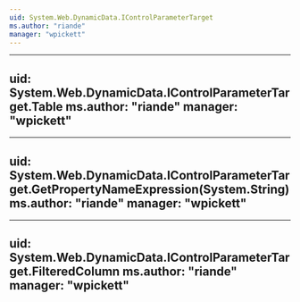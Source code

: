 ```yaml
---
uid: System.Web.DynamicData.IControlParameterTarget
ms.author: "riande"
manager: "wpickett"
---
```


---
uid: System.Web.DynamicData.IControlParameterTarget.Table
ms.author: "riande"
manager: "wpickett"
---

---
uid: System.Web.DynamicData.IControlParameterTarget.GetPropertyNameExpression(System.String)
ms.author: "riande"
manager: "wpickett"
---

---
uid: System.Web.DynamicData.IControlParameterTarget.FilteredColumn
ms.author: "riande"
manager: "wpickett"
---
